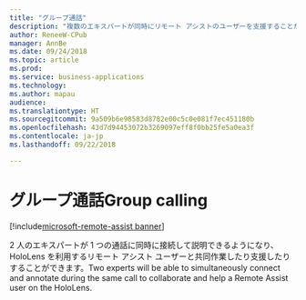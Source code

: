 ```yaml
---
title: "グループ通話"
description: "複数のエキスパートが同時にリモート アシストのユーザーを支援することができます。"
author: ReneeW-CPub
manager: AnnBe
ms.date: 09/24/2018
ms.topic: article
ms.prod: 
ms.service: business-applications
ms.technology: 
ms.author: mapau
audience: 
ms.translationtype: HT
ms.sourcegitcommit: 9a509b6e98583d8782e00c5c0e081f7ec451180b
ms.openlocfilehash: 43d7d94453072b3269097eff8f0bb25fe5a0ea3f
ms.contentlocale: ja-jp
ms.lasthandoff: 09/22/2018

---
```


# <a name="group-calling"></a><span data-ttu-id="d4f15-103">グループ通話</span><span class="sxs-lookup"><span data-stu-id="d4f15-103">Group calling</span></span>

[!include[microsoft-remote-assist banner](../includes/microsoft-remote-assist.md)]

<span data-ttu-id="d4f15-104">2 人のエキスパートが 1 つの通話に同時に接続して説明できるようになり、HoloLens を利用するリモート アシスト ユーザーと共同作業したり支援したりすることができます。</span><span class="sxs-lookup"><span data-stu-id="d4f15-104">Two experts will be able to simultaneously connect and annotate during the same call to collaborate and help a Remote Assist user on the HoloLens.</span></span>

